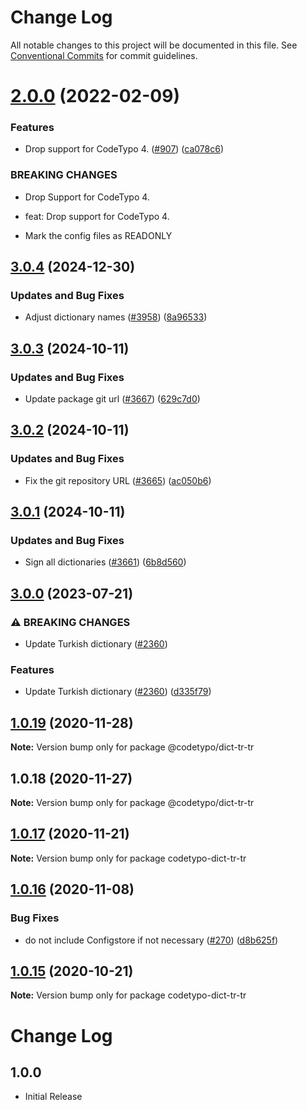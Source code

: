 # Change Log

All notable changes to this project will be documented in this file.
See [Conventional Commits](https://conventionalcommits.org) for commit guidelines.

# [2.0.0](https://github.com/khulnasoft/codetypo-dicts/compare/@codetypo/dict-tr-tr@1.0.19...@codetypo/dict-tr-tr@2.0.0) (2022-02-09)


### Features

* Drop support for CodeTypo 4. ([#907](https://github.com/khulnasoft/codetypo-dicts/issues/907)) ([ca078c6](https://github.com/khulnasoft/codetypo-dicts/commit/ca078c6a2e188cc3cf6276db1ba7e007f0f06f27))


### BREAKING CHANGES

* Drop Support for CodeTypo 4.

* feat: Drop support for CodeTypo 4.
* Mark the config files as READONLY





## [3.0.4](https://github.com/khulnasoft/codetypo-dicts/compare/@codetypo/dict-tr-tr@3.0.3...@codetypo/dict-tr-tr@3.0.4) (2024-12-30)


### Updates and Bug Fixes

* Adjust dictionary names ([#3958](https://github.com/khulnasoft/codetypo-dicts/issues/3958)) ([8a96533](https://github.com/khulnasoft/codetypo-dicts/commit/8a96533bec21280103740868b81559437c413501))

## [3.0.3](https://github.com/khulnasoft/codetypo-dicts/compare/@codetypo/dict-tr-tr@3.0.2...@codetypo/dict-tr-tr@3.0.3) (2024-10-11)


### Updates and Bug Fixes

* Update package git url ([#3667](https://github.com/khulnasoft/codetypo-dicts/issues/3667)) ([629c7d0](https://github.com/khulnasoft/codetypo-dicts/commit/629c7d0a5e1bacad1d3874b1f8372edc3494ef97))

## [3.0.2](https://github.com/khulnasoft/codetypo-dicts/compare/@codetypo/dict-tr-tr@3.0.1...@codetypo/dict-tr-tr@3.0.2) (2024-10-11)


### Updates and Bug Fixes

* Fix the git repository URL ([#3665](https://github.com/khulnasoft/codetypo-dicts/issues/3665)) ([ac050b6](https://github.com/khulnasoft/codetypo-dicts/commit/ac050b697d57820109995e92fac5ccc32ced1723))

## [3.0.1](https://github.com/khulnasoft/codetypo-dicts/compare/@codetypo/dict-tr-tr@3.0.0...@codetypo/dict-tr-tr@3.0.1) (2024-10-11)


### Updates and Bug Fixes

* Sign all dictionaries ([#3661](https://github.com/khulnasoft/codetypo-dicts/issues/3661)) ([6b8d560](https://github.com/khulnasoft/codetypo-dicts/commit/6b8d560cf51a593458ce42bca415859f872cfc97))

## [3.0.0](https://github.com/khulnasoft/codetypo-dicts/compare/@codetypo/dict-tr-tr@2.0.0...@codetypo/dict-tr-tr@3.0.0) (2023-07-21)


### ⚠ BREAKING CHANGES

* Update Turkish dictionary ([#2360](https://github.com/khulnasoft/codetypo-dicts/issues/2360))

### Features

* Update Turkish dictionary ([#2360](https://github.com/khulnasoft/codetypo-dicts/issues/2360)) ([d335f79](https://github.com/khulnasoft/codetypo-dicts/commit/d335f792eee9340d89fb6e5b6d6860ee0580d6b3))

## [1.0.19](https://github.com/khulnasoft/codetypo-dicts/compare/@codetypo/dict-tr-tr@1.0.18...@codetypo/dict-tr-tr@1.0.19) (2020-11-28)

**Note:** Version bump only for package @codetypo/dict-tr-tr





## 1.0.18 (2020-11-27)

**Note:** Version bump only for package @codetypo/dict-tr-tr





## [1.0.17](https://github.com/khulnasoft/codetypo-dicts/compare/codetypo-dict-tr-tr@1.0.16...codetypo-dict-tr-tr@1.0.17) (2020-11-21)

**Note:** Version bump only for package codetypo-dict-tr-tr

## [1.0.16](https://github.com/khulnasoft/codetypo-dicts/compare/codetypo-dict-tr-tr@1.0.15...codetypo-dict-tr-tr@1.0.16) (2020-11-08)

### Bug Fixes

- do not include Configstore if not necessary ([#270](https://github.com/khulnasoft/codetypo-dicts/issues/270)) ([d8b625f](https://github.com/khulnasoft/codetypo-dicts/commit/d8b625f2f42d5cc6c4a9390216ac1e5037886e44))

## [1.0.15](https://github.com/khulnasoft/codetypo-dicts/compare/codetypo-dict-tr-tr@1.0.14...codetypo-dict-tr-tr@1.0.15) (2020-10-21)

**Note:** Version bump only for package codetypo-dict-tr-tr

# Change Log

## 1.0.0

- Initial Release
